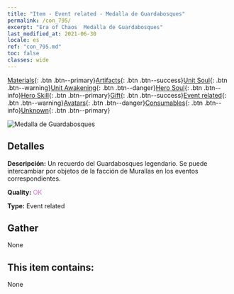 ```yaml
---
title: "Item - Event related - Medalla de Guardabosques"
permalink: /con_795/
excerpt: "Era of Chaos  Medalla de Guardabosques"
last_modified_at: 2021-06-30
locale: es
ref: "con_795.md"
toc: false
classes: wide
---
```

 [Materials](/ItemsES/){: .btn .btn--primary}[Artifacts](/ItemsES/Artifacts/){: .btn .btn--success}[Unit Soul](/ItemsES/UnitSoul/){: .btn .btn--warning}[Unit Awakening](/ItemsES/UnitAwakening/){: .btn .btn--danger}[Hero Soul](/ItemsES/HeroSoul/){: .btn .btn--info}[Hero Skill](/ItemsES/HeroSkill/){: .btn .btn--primary}[Gift](/ItemsES/Gift/){: .btn .btn--success}[Event related](/ItemsES/Events/){: .btn .btn--warning}[Avatars](/ItemsES/Avatars/){: .btn .btn--danger}[Consumables](/ItemsES/Consumables/){: .btn .btn--info}[Unknown](/ItemsES/Unknown/){: .btn .btn--primary}

 ![Medalla de Guardabosques](/images/t/i_3053.png)

## Detalles
 **Descripción:** Un recuerdo del Guardabosques legendario. Se puede intercambiar por objetos de la facción de Murallas en los eventos correspondientes.

 **Quality:** <span style="color: #DA70D6">OK</span>

 **Type:** Event related

## Gather

  None

## This item contains:

  None

